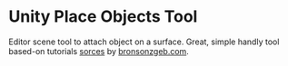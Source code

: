 # Unity Place Objects Tool
Editor scene tool to attach object on a surface.
Great, simple handly tool based-on tutorials [sorces](https://bronsonzgeb.com/index.php/2021/08/08/unity-editor-tools-the-place-objects-tool/) by [bronsonzgeb.com](bronsonzgeb.com).
